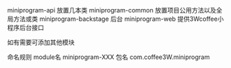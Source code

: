 miniprogram-api
放置几本类
miniprogram-common
放置项目公用方法以及全局方法或类
miniprogram-backstage
后台
miniprogram-web
提供3Wcoffee小程序后台接口

如有需要可添加其他模块

命名规则
module名 miniprogram-XXX
包名 com.coffee3W.miniprogram






